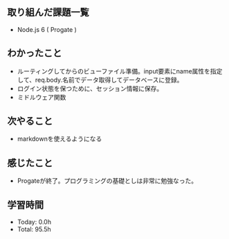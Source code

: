 ## 取り組んだ課題一覧
- Node.js 6 ( Progate )
## わかったこと
- ルーティングしてからのビューファイル準備。input要素にname属性を指定して、req.body.名前でデータ取得してデータベースに登録。
- ログイン状態を保つために、セッション情報に保存。
- ミドルウェア関数
## 次やること
- markdownを使えるようになる
## 感じたこと
- Progateが終了。プログラミングの基礎としは非常に勉強なった。
## 学習時間
- Today: 0.0h
- Total: 95.5h
